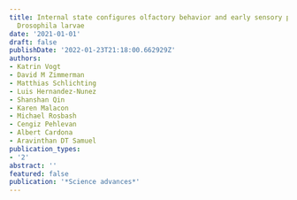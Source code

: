 ```yaml
---
title: Internal state configures olfactory behavior and early sensory processing in
  Drosophila larvae
date: '2021-01-01'
draft: false
publishDate: '2022-01-23T21:18:00.662929Z'
authors:
- Katrin Vogt
- David M Zimmerman
- Matthias Schlichting
- Luis Hernandez-Nunez
- Shanshan Qin
- Karen Malacon
- Michael Rosbash
- Cengiz Pehlevan
- Albert Cardona
- Aravinthan DT Samuel
publication_types:
- '2'
abstract: ''
featured: false
publication: '*Science advances*'
---
```


